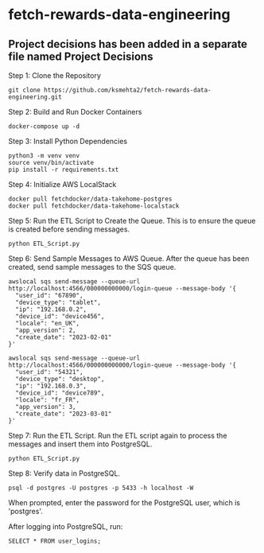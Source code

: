 # fetch-rewards-data-engineering
## Project decisions has been added in a separate file named Project Decisions

Step 1: Clone the Repository
```
git clone https://github.com/ksmehta2/fetch-rewards-data-engineering.git
```

Step 2: Build and Run Docker Containers
```
docker-compose up -d
```

Step 3: Install Python Dependencies
```
python3 -m venv venv
source venv/bin/activate
pip install -r requirements.txt
```

Step 4: Initialize AWS LocalStack
```
docker pull fetchdocker/data-takehome-postgres
docker pull fetchdocker/data-takehome-localstack
```
Step 5: Run the ETL Script to Create the Queue.
This is to ensure the queue is created before sending messages.

```
python ETL_Script.py
```
Step 6: Send Sample Messages to AWS Queue.
After the queue has been created, send sample messages to the SQS queue.
```
awslocal sqs send-message --queue-url http://localhost:4566/000000000000/login-queue --message-body '{
  "user_id": "67890",
  "device_type": "tablet",
  "ip": "192.168.0.2",
  "device_id": "device456",
  "locale": "en_UK",
  "app_version": 2,
  "create_date": "2023-02-01"
}'

awslocal sqs send-message --queue-url http://localhost:4566/000000000000/login-queue --message-body '{
  "user_id": "54321",
  "device_type": "desktop",
  "ip": "192.168.0.3",
  "device_id": "device789",
  "locale": "fr_FR",
  "app_version": 3,
  "create_date": "2023-03-01"
}'
```

Step 7: Run the ETL Script.
Run the ETL script again to process the messages and insert them into PostgreSQL.
```
python ETL_Script.py
```

Step 8: Verify data in PostgreSQL.
```
psql -d postgres -U postgres -p 5433 -h localhost -W
```

When prompted, enter the password for the PostgreSQL user, which is 'postgres'.

After logging into PostgreSQL, run:
```
SELECT * FROM user_logins;
```

